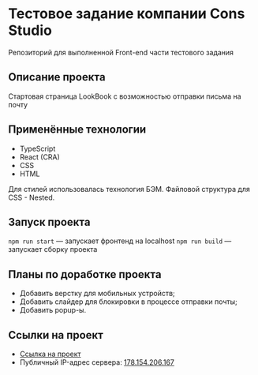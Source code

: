 # Тестовое задание компании Cons Studio
Репозиторий для выполненной Front-end части тестового задания

## Описание проекта
Стартовая страница LookBook с возможностью отправки письма на почту

## Применённые технологии

- TypeScript
- React (CRA)
- CSS
- HTML

Для стилей использовалась технология БЭМ. Файловой структура для CSS - Nested.

## Запуск проекта

`npm run start` — запускает фронтенд на localhost
`npm run build` — запускает сборку проекта

## Планы по доработке проекта

- Добавить верстку для мобильных устройств;
- Добавить слайдер для блокировки в процессе отправки почты;
- Добавить popup-ы.

## Ссылки на проект

- [Ссылка на проект](https://cons.aryamnov.ru/)
- Публичный IP-адрес сервера: [178.154.206.167](http://178.154.206.167/) 
